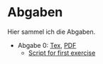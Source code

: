 # Abgaben
Hier sammel ich die Abgaben.

* Abgabe 0: [Tex](./Aufgabe0_Albers03.tex), [PDF](./Aufgabe0_Albers03.pdf)
    - [Script for first exercise](./plot_measured_data.m)
